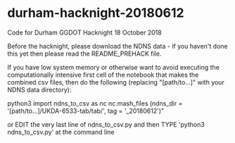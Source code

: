 # durham-hacknight-20180612
Code for Durham GGDOT Hacknight 18 October 2018

Before the hacknight, please download the NDNS data - if you haven't done this yet then please read the README_PREHACK file.

If you have low system memory or otherwise want to avoid executing the computationally intensive first cell of the notebook that makes the combined csv files, then do the following (replacing "[path/to...]" with your NDNS data directory):

python3
import ndns_to_csv as nc
nc.mash_files  (ndns_dir  =  '[path/to...]/UKDA-6533-tab/tab/', tag  =  '_20180612')"

or EDIT the very last line of ndns_to_csv.py and then TYPE 'python3 ndns_to_csv.py' at the command line

